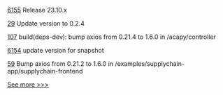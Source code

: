 
[6155](https://github.com/hyperledger/besu/pull/6155) Release 23.10.x

[29](https://github.com/hyperledger/anoncreds-clsignatures-rs/pull/29) Update version to 0.2.4

[107](https://github.com/hyperledger/aries-mediator-service/pull/107) build(deps-dev): bump axios from 0.21.4 to 1.6.0 in /acapy/controller

[6154](https://github.com/hyperledger/besu/pull/6154) update version for snapshot

[59](https://github.com/hyperledger/bevel-samples/pull/59) Bump axios from 0.21.2 to 1.6.0 in /examples/supplychain-app/supplychain-frontend


[See more >>>](https://start-here.hyperledger.org/pull-requests)

